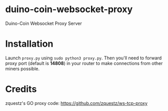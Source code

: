 # duino-coin-websocket-proxy
Duino-Coin Websocket Proxy Server

# Installation
Launch `proxy.py` using `sudo python3 proxy.py`. Then you'll need to forward proxy port (default is **14808**) in your router to make connections from other miners possible.

# Credits
zquestz's GO proxy code: https://github.com/zquestz/ws-tcp-proxy

